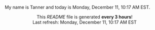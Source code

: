 My name is Tanner and today is Monday, December 11, 10:17 AM EST.

<p align="center">This <i>README</i> file is generated <b>every 3 hours</b>!</br>Last refresh: Monday, December 11, 10:17 AM EST<br /></p>
